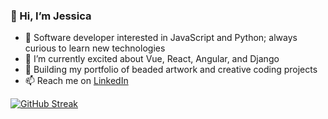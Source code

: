 ### 👋 Hi, I’m Jessica
- 👀  Software developer interested in JavaScript and Python; always curious to learn new technologies
- 🌱  I’m currently excited about Vue, React, Angular, and Django
- 💞️  Building my portfolio of beaded artwork and creative coding projects
- 📫  Reach me on <a href="https://www.linkedin.com/in/jessicakincaid" target="_blank">LinkedIn</a>

[![GitHub Streak](https://streak-stats.demolab.com/?user=j-kincaid&theme=dark)](https://git.io/streak-stats)

